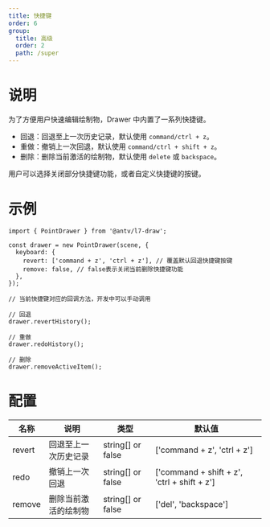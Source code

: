 ```yaml
---
title: 快捷键
order: 6
group:
  title: 高级
  order: 2
  path: /super
---
```


# 说明

为了方便用户快速编辑绘制物，Drawer 中内置了一系列快捷键。

- 回退：回退至上一次历史记录，默认使用 `command/ctrl + z`。
- 重做：撤销上一次回退，默认使用 `command/ctrl + shift + z`。
- 删除：删除当前激活的绘制物，默认使用 `delete` 或 `backspace`。

用户可以选择关闭部分快捷键功能，或者自定义快捷键的按键。

# 示例

```tsx | pure
import { PointDrawer } from '@antv/l7-draw';

const drawer = new PointDrawer(scene, {
  keyboard: {
    revert: ['command + z', 'ctrl + z'], // 覆盖默认回退快捷键按键
    remove: false, // false表示关闭当前删除快捷键功能
  },
});

// 当前快捷键对应的回调方法，开发中可以手动调用

// 回退
drawer.revertHistory();

// 重做
drawer.redoHistory();

// 删除
drawer.removeActiveItem();
```

# 配置

| 名称   | 说明                 | 类型              | 默认值                                      |
| ------ | -------------------- | ----------------- | ------------------------------------------- |
| revert | 回退至上一次历史记录 | string[] or false | ['command + z', 'ctrl + z']                 |
| redo   | 撤销上一次回退       | string[] or false | ['command + shift + z', 'ctrl + shift + z'] |
| remove | 删除当前激活的绘制物 | string[] or false | ['del', 'backspace']                        |
